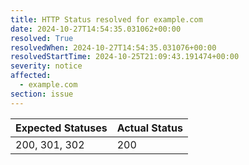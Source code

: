 ```yaml
---
title: HTTP Status resolved for example.com
date: 2024-10-27T14:54:35.031062+00:00
resolved: True
resolvedWhen: 2024-10-27T14:54:35.031076+00:00
resolvedStartTime: 2024-10-25T21:09:43.191474+00:00
severity: notice
affected:
  - example.com
section: issue
---
```


| Expected Statuses | Actual Status  |
|-------------------|----------------|
| 200, 301, 302 | 200 |
